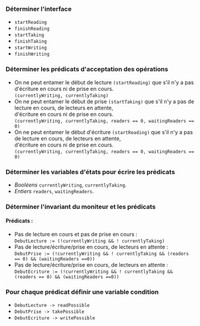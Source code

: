 
### Déterminer l'interface
* `startReading`
* `finishReading`
* `startTaking`
* `finishTaking`
* `startWriting`
* `finishWriting`

### Déterminer les prédicats d'acceptation des opérations
* On ne peut entamer le début de lecture `(startReading)` que s'il n'y a pas d'écriture en cours ni de prise en cours.  
`(currentlyWriting, currentlyTaking)` 
* On ne peut entamer le début de prise `(startTaking)` que s'il n'y a pas de lecture en cours, de lecteurs en attente,  
d'écriture en cours ni de prise en cours.  
`(currentlyWriting, currentlyTaking, readers == 0, waitingReaders == 0)`
* On ne peut entamer le début d'écriture `(startReading)` que s'il n'y a pas de lecture en cours, de lecteurs en attente,  
d'écriture en cours ni de prise en cours.  
`(currentlyWriting, currentlyTaking, readers == 0, waitingReaders == 0)`

### Déterminer les variables d'états pour écrire les prédicats
* *Booléens* `currentlyWriting`, `currentlyTaking`.  
* *Entiers* `readers`, `waitingReaders`.

### Déterminer l'invariant du moniteur et les prédicats
#### Prédicats :
* Pas de lecture en cours et pas de prise en cours :  
 `DebutLecture := (!currentlyWriting && ! currentlyTaking)`
* Pas de lecture/écriture/prise en cours, de lecteurs en attente :  
 `DebutPrise := (!currentlyWriting && ! currentlyTaking && (readers == 0) && (waitingReaders ==0))`
* Pas de lecture/écriture/prise en cours, de lecteurs en attente :  
 `DebutEcriture := (!currentlyWriting && ! currentlyTaking && (readers == 0) && (waitingReaders ==0))`

 ### Pour chaque prédicat définir une variable condition
 * `DebutLecture -> readPossible`
 * `DebutPrise -> takePossible`
 * `DebutEcriture -> writePossible`